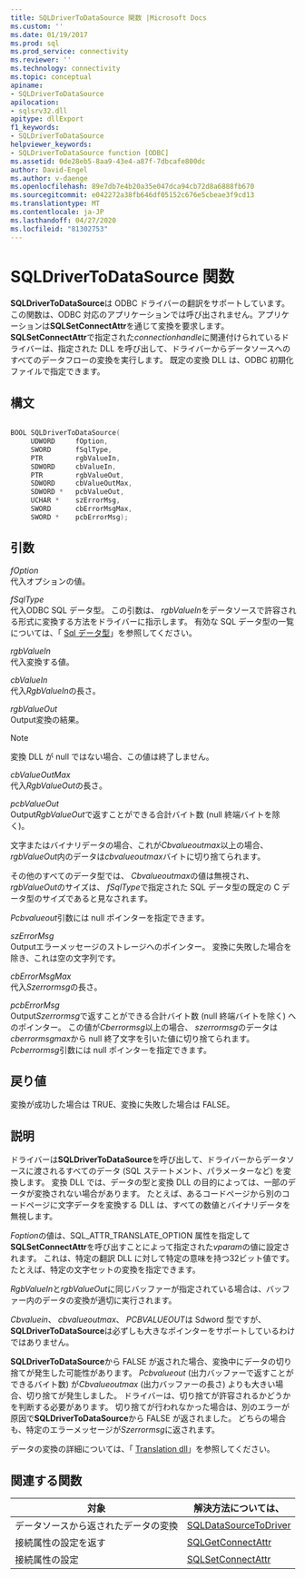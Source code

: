 ```yaml
---
title: SQLDriverToDataSource 関数 |Microsoft Docs
ms.custom: ''
ms.date: 01/19/2017
ms.prod: sql
ms.prod_service: connectivity
ms.reviewer: ''
ms.technology: connectivity
ms.topic: conceptual
apiname:
- SQLDriverToDataSource
apilocation:
- sqlsrv32.dll
apitype: dllExport
f1_keywords:
- SQLDriverToDataSource
helpviewer_keywords:
- SQLDriverToDataSource function [ODBC]
ms.assetid: 0de28eb5-8aa9-43e4-a87f-7dbcafe800dc
author: David-Engel
ms.author: v-daenge
ms.openlocfilehash: 89e7db7e4b20a35e047dca94cb72d8a6888fb670
ms.sourcegitcommit: e042272a38fb646df05152c676e5cbeae3f9cd13
ms.translationtype: MT
ms.contentlocale: ja-JP
ms.lasthandoff: 04/27/2020
ms.locfileid: "81302753"
---
```

# <a name="sqldrivertodatasource-function"></a>SQLDriverToDataSource 関数
**SQLDriverToDataSource**は ODBC ドライバーの翻訳をサポートしています。 この関数は、ODBC 対応のアプリケーションでは呼び出されません。アプリケーションは**SQLSetConnectAttr**を通じて変換を要求します。 **SQLSetConnectAttr**で指定された*connectionhandle*に関連付けられているドライバーは、指定された DLL を呼び出して、ドライバーからデータソースへのすべてのデータフローの変換を実行します。 既定の変換 DLL は、ODBC 初期化ファイルで指定できます。  
  
## <a name="syntax"></a>構文  
  
```cpp  
  
BOOL SQLDriverToDataSource(  
     UDWORD     fOption,  
     SWORD      fSqlType,  
     PTR        rgbValueIn,  
     SDWORD     cbValueIn,  
     PTR        rgbValueOut,  
     SDWORD     cbValueOutMax,  
     SDWORD *   pcbValueOut,  
     UCHAR *    szErrorMsg,  
     SWORD      cbErrorMsgMax,  
     SWORD *    pcbErrorMsg);  
```  
  
## <a name="arguments"></a>引数  
 *fOption*  
 代入オプションの値。  
  
 *fSqlType*  
 代入ODBC SQL データ型。 この引数は、 *rgbValueIn*をデータソースで許容される形式に変換する方法をドライバーに指示します。 有効な SQL データ型の一覧については、「 [Sql データ型](../../../odbc/reference/appendixes/sql-data-types.md)」を参照してください。  
  
 *rgbValueIn*  
 代入変換する値。  
  
 *cbValueIn*  
 代入*RgbValueIn*の長さ。  
  
 *rgbValueOut*  
 Output変換の結果。  
  
> [!NOTE]  
>  変換 DLL が null ではない場合、この値は終了しません。  
  
 *cbValueOutMax*  
 代入*RgbValueOut*の長さ。  
  
 *pcbValueOut*  
 Output*RgbValueOut*で返すことができる合計バイト数 (null 終端バイトを除く)。  
  
 文字またはバイナリデータの場合、これが*Cbvalueoutmax*以上の場合、 *rgbValueOut*内のデータは*cbvalueoutmax*バイトに切り捨てられます。  
  
 その他のすべてのデータ型では、 *Cbvalueoutmax*の値は無視され、 *rgbValueOut*のサイズは、 *fSqlType*で指定された SQL データ型の既定の C データ型のサイズであると見なされます。  
  
 *Pcbvalueout*引数には null ポインターを指定できます。  
  
 *szErrorMsg*  
 Outputエラーメッセージのストレージへのポインター。 変換に失敗した場合を除き、これは空の文字列です。  
  
 *cbErrorMsgMax*  
 代入*Szerrormsg*の長さ。  
  
 *pcbErrorMsg*  
 Output*Szerrormsg*で返すことができる合計バイト数 (null 終端バイトを除く) へのポインター。 この値が*Cberrormsg*以上の場合、 *szerrormsg*のデータは*cberrormsgmax*から null 終了文字を引いた値に切り捨てられます。 *Pcberrormsg*引数には null ポインターを指定できます。  
  
## <a name="returns"></a>戻り値  
 変換が成功した場合は TRUE、変換に失敗した場合は FALSE。  
  
## <a name="comments"></a>説明  
 ドライバーは**SQLDriverToDataSource**を呼び出して、ドライバーからデータソースに渡されるすべてのデータ (SQL ステートメント、パラメーターなど) を変換します。 変換 DLL では、データの型と変換 DLL の目的によっては、一部のデータが変換されない場合があります。 たとえば、あるコードページから別のコードページに文字データを変換する DLL は、すべての数値とバイナリデータを無視します。  
  
 *Foption*の値は、SQL_ATTR_TRANSLATE_OPTION 属性を指定して**SQLSetConnectAttr**を呼び出すことによって指定された*vparam*の値に設定されます。 これは、特定の翻訳 DLL に対して特定の意味を持つ32ビット値です。 たとえば、特定の文字セットの変換を指定できます。  
  
 *RgbValueIn*と*rgbValueOut*に同じバッファーが指定されている場合は、バッファー内のデータの変換が適切に実行されます。  
  
 *Cbvaluein*、 *cbvalueoutmax*、 *PCBVALUEOUT*は Sdword 型ですが、 **SQLDriverToDataSource**は必ずしも大きなポインターをサポートしているわけではありません。  
  
 **SQLDriverToDataSource**から FALSE が返された場合、変換中にデータの切り捨てが発生した可能性があります。 *Pcbvalueout* (出力バッファーで返すことができるバイト数) が*Cbvalueoutmax* (出力バッファーの長さ) よりも大きい場合、切り捨てが発生しました。 ドライバーは、切り捨てが許容されるかどうかを判断する必要があります。 切り捨てが行われなかった場合は、別のエラーが原因で**SQLDriverToDataSource**から FALSE が返されました。 どちらの場合も、特定のエラーメッセージが*Szerrormsg*に返されます。  
  
 データの変換の詳細については、「 [Translation dll](../../../odbc/reference/develop-app/translation-dlls.md)」を参照してください。  
  
## <a name="related-functions"></a>関連する関数  
  
|対象|解決方法については、|  
|---------------------------|---------|  
|データソースから返されたデータの変換|[SQLDataSourceToDriver](../../../odbc/reference/syntax/sqldatasourcetodriver-function.md)|  
|接続属性の設定を返す|[SQLGetConnectAttr](../../../odbc/reference/syntax/sqlgetconnectattr-function.md)|  
|接続属性の設定|[SQLSetConnectAttr](../../../odbc/reference/syntax/sqlsetconnectattr-function.md)|
